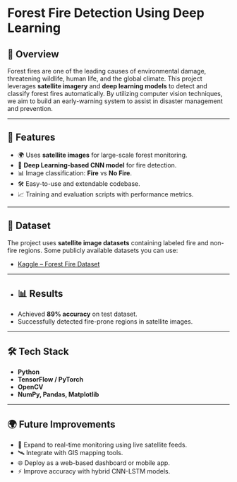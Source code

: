 # Forest Fire Detection Using Deep Learning

## 📌 Overview  
Forest fires are one of the leading causes of environmental damage, threatening wildlife, human life, and the global climate. This project leverages **satellite imagery** and **deep learning models** to detect and classify forest fires automatically. By utilizing computer vision techniques, we aim to build an early-warning system to assist in disaster management and prevention.  

---

## 🚀 Features  
- 🌍 Uses **satellite images** for large-scale forest monitoring.  
- 🤖 **Deep Learning-based CNN model** for fire detection.  
- 📊 Image classification: **Fire** vs **No Fire**.  
- 🛠️ Easy-to-use and extendable codebase.  
- 📈 Training and evaluation scripts with performance metrics.

- ---

## 📂 Dataset  
The project uses **satellite image datasets** containing labeled fire and non-fire regions. Some publicly available datasets you can use:  
- [Kaggle – Forest Fire Dataset]("elmadafri/the-wildfire-dataset")

- ---
- ## 📊 Results  
- Achieved **89% accuracy** on test dataset.  
- Successfully detected fire-prone regions in satellite images.  


---

## 🛠️ Tech Stack  
- **Python**  
- **TensorFlow / PyTorch**  
- **OpenCV**  
- **NumPy, Pandas, Matplotlib**  

---

## 🌍 Future Improvements  
- 🔭 Expand to real-time monitoring using live satellite feeds.  
- 🛰️ Integrate with GIS mapping tools.  
- 🌐 Deploy as a web-based dashboard or mobile app.  
- ⚡ Improve accuracy with hybrid CNN-LSTM models.  
